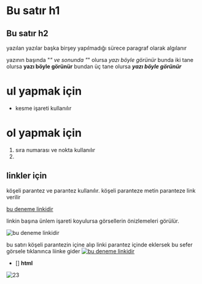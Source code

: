 # Bu satır h1 
## Bu satır h2
yazılan yazılar başka  birşey yapılmadığı sürece paragraf olarak algılanır


yazının başında "*" ve sonunda "*" olursa     *yazı böyle görünür*
bunda iki tane olursa **yazı böyle görünür**
bundan üç tane olursa ***yazı böyle görünür***

# ul yapmak için

- kesme işareti kullanılır

# ol yapmak için

1. sıra numarası ve nokta kullanılır
2. 

## linkler için

köşeli parantez ve parantez kullanılır. köşeli paranteze metin paranteze link verilir

[bu deneme linkidir](https://avatars.githubusercontent.com/u/96953565?v=4)

linkin başına ünlem işareti koyulursa görsellerin önizlemeleri görülür.

![bu deneme linkidir](https://avatars.githubusercontent.com/u/96953565?v=4)

bu satırı köşeli parantezin içine alıp linki parantez içinde eklersek bu sefer görsele tıklanınca liinke gider
[![bu deneme linkidir](https://avatars.githubusercontent.com/u/96953565?v=4)](https://avatars.githubusercontent.com/u/96953565?v=4)

- [] **html**

![23](https://progress-bar.dev/23)